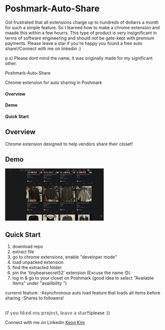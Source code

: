 # Poshmark-Auto-Share

Got frustrated that all extensions charge up to hundreds of dollarrs a month for such a simple feature. So I learned how to make a chrome extension and maade this within a few hourrs. This type of product is very insignificant in terms of software engineering and should not be gate-kept with premium payments. Please leave a star if you're happy you found a free auto share!/Connect with me on linkedin :)

p.s) Please dont mind the name, it was originally made for my significant other.



Poshmark-Auto-Share

Chrome extension for auto sharing in Poshmark



#### Overview

#### Demo

#### Quick Start

## Overview

Chrome extension designed to help vendors share their closet!

## Demo

![PAS demo](./demo.gif 'demo!')

## Quick Start
1. download repo
2. extract file
3. go to chrome extensions, enable "developer mode"
4. load unpacked extension
5. find the extracted folder
6. pin the 'tinybearsecret52' extension (Excuse the name 😓)
7. log in & go to your closet on Poshmark (good idea to select "Available Items" under "availibility
")

currernt feature:
-Asynchronous auto load feature that loads all items before sharing
-Shares to followers!

<br>
𝕀𝕗 𝕪𝕠𝕦 𝕝𝕚𝕜𝕖𝕕 𝕞𝕪 𝕡𝕣𝕠𝕛𝕖𝕔𝕥, 𝕝𝕖𝕒𝕧𝕖 𝕒 𝕤𝕥𝕒𝕣!!(please :))

Connect with me on Linkedin
[Keon Kim](https://www.linkedin.com/posts/keon-w-kim_poshmark-chromeextensions-software-activity-6762149212835635200-YglJ)
<br>

